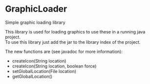 # GraphicLoader
Simple graphic loading library

This library is used for loading graphics to use these in a running java project.  
To use this library just add the jar to the library index of the project.  

The new functions are (see javadoc for more information):  
 + createIcon(String location)
 + createIcon(String location, boolean force)
 + setGlobalLocation(File location)
 + getGlobalLocation()
